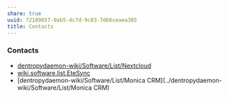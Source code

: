 ```yaml
---
share: true
uuid: 72189857-0ab5-4c7d-9c83-7d66ceaea385
title: Contacts
---
```

### Contacts

* [dentropydaemon-wiki/Software/List/Nextcloud](../dentropydaemon-wiki/Software/List/Nextcloud)
* [wiki.software.list.EteSync](../dentropydaemon-wiki/Software/List/EteSync)
* [dentropydaemon-wiki/Software/List/Monica CRM](../dentropydaemon-wiki/Software/List/Monica CRM)